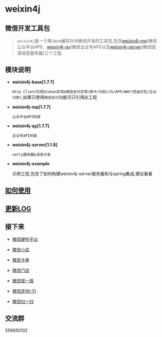 weixin4j
========

微信开发工具包
-------------
 > `weixin4j`是一个用Java编写针对微信开发的工具包,包含[weixin4j-mp](./weixin4j-mp)(微信公众平台API)、[weixin4j-qy](./weixin4j-qy)(微信企业号API)以及[weixin4j-server](./weixin4j-server)(微信回调消息服务器)三个工程.

模块说明
-------
* **weixin4j-base[1.7.7]**

  `Http Client实现&token实现&微信支付实现(刷卡/扫码/JS/APP/WAP/现金红包/企业付款)`,如果只使用`微信支付`功能可只引用此工程

* **weixin4j-mp[1.7.7]**

  `公众平台API封装`
	
* **weixin4j-qy[1.7.7]**

  `企业号API封装`
  
* **weixin4j-server[1.1.8]**
  
  `netty服务器&消息分发`
  
* **weixin4j-example**

  示例工程,包含了如何构建weixin4j-server服务器和与spring集成,建议看看

[如何使用](https://github.com/foxinmy/weixin4j/wiki)
--------

[更新LOG](./CHANGE.md)
----------------------
  
接下来
------
* [微信硬件平台](http://iot.weixin.qq.com/)

* [微信小店](http://mp.weixin.qq.com/wiki/6/ae98ac4a7219405153cedc9dddccacca.html)

* [微信卡券](http://mp.weixin.qq.com/wiki/10/597cb57750f375a4b37e2536fd3331ea.html)

* [微信门店](http://mp.weixin.qq.com/wiki/11/081986f089826bf94393bef9bf287b8b.html)

* [微信摇一摇](http://mp.weixin.qq.com/wiki/19/9fe9fdbb50fee9f9660438c551142ccf.html)

* [微信连WI-FI](http://mp.weixin.qq.com/wiki/9/fd2d692e28b938a8d618f57cf9c79fb1.html)

* [微信扫一扫](http://mp.weixin.qq.com/wiki/19/e833eb10470cc25cad4719677c46ecdb.html)

交流群
-----
559850102